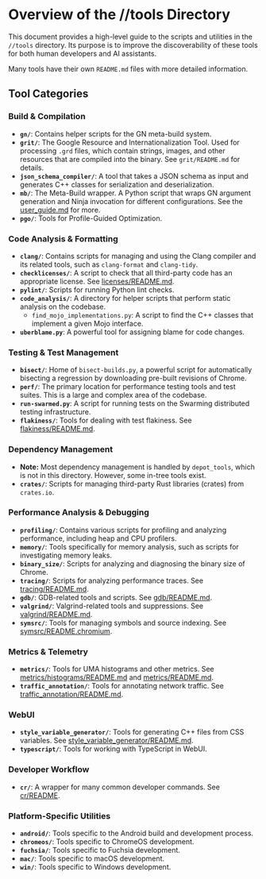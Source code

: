 # Overview of the //tools Directory

This document provides a high-level guide to the scripts and utilities in the
`//tools` directory. Its purpose is to improve the discoverability of these
tools for both human developers and AI assistants.

Many tools have their own `README.md` files with more detailed information.

## Tool Categories

### Build & Compilation

*   **`gn/`**: Contains helper scripts for the GN meta-build system.
*   **`grit/`**: The Google Resource and Internationalization Tool. Used for
    processing `.grd` files, which contain strings, images, and other resources
    that are compiled into the binary. See `grit/README.md` for details.
*   **`json_schema_compiler/`**: A tool that takes a JSON schema as input and
    generates C++ classes for serialization and deserialization.
*   **`mb/`**: The Meta-Build wrapper. A Python script that wraps GN argument
    generation and Ninja invocation for different configurations. See the
    [user_guide.md](mb/docs/user_guide.md) for more.
*   **`pgo/`**: Tools for Profile-Guided Optimization.

### Code Analysis & Formatting

*   **`clang/`**: Contains scripts for managing and using the Clang compiler and
    its related tools, such as `clang-format` and `clang-tidy`.
*   **`checklicenses/`**: A script to check that all third-party code has an
    appropriate license. See [licenses/README.md](licenses/README.md).
*   **`pylint/`**: Scripts for running Python lint checks.
*   **`code_analysis/`**: A directory for helper scripts that perform static
    analysis on the codebase.
    *   `find_mojo_implementations.py`: A script to find the C++ classes that
        implement a given Mojo interface.
*   **`uberblame.py`**: A powerful tool for assigning blame for code changes.

### Testing & Test Management

*   **`bisect/`**: Home of `bisect-builds.py`, a powerful script for
    automatically bisecting a regression by downloading pre-built revisions of
    Chrome.
*   **`perf/`**: The primary location for performance testing tools and test
    suites. This is a large and complex area of the codebase.
*   **`run-swarmed.py`**: A script for running tests on the Swarming distributed
    testing infrastructure.
*   **`flakiness/`**: Tools for dealing with test flakiness. See
    [flakiness/README.md](flakiness/README.md).

### Dependency Management

*   **Note:** Most dependency management is handled by `depot_tools`, which is
    not in this directory. However, some in-tree tools exist.
*   **`crates/`**: Scripts for managing third-party Rust libraries (crates) from
    `crates.io`.

### Performance Analysis & Debugging

*   **`profiling/`**: Contains various scripts for profiling and analyzing
    performance, including heap and CPU profilers.
*   **`memory/`**: Tools specifically for memory analysis, such as scripts for
    investigating memory leaks.
*   **`binary_size/`**: Scripts for analyzing and diagnosing the binary size of
    Chrome.
*   **`tracing/`**: Scripts for analyzing performance traces. See
    [tracing/README.md](tracing/README.md).
*   **`gdb/`**: GDB-related tools and scripts. See [gdb/README.md](gdb/README.md).
*   **`valgrind/`**: Valgrind-related tools and suppressions. See
    [valgrind/README.md](valgrind/README.md).
*   **`symsrc/`**: Tools for managing symbols and source indexing. See
    [symsrc/README.chromium](symsrc/README.chromium).

### Metrics & Telemetry

*   **`metrics/`**: Tools for UMA histograms and other metrics. See
    [metrics/histograms/README.md](metrics/histograms/README.md) and
    [metrics/README.md](metrics/README.md).
*   **`traffic_annotation/`**: Tools for annotating network traffic. See
    [traffic_annotation/README.md](traffic_annotation/README.md).

### WebUI

*   **`style_variable_generator/`**: Tools for generating C++ files from CSS
    variables. See
    [style_variable_generator/README.md](style_variable_generator/README.md).
*   **`typescript/`**: Tools for working with TypeScript in WebUI.

### Developer Workflow

*   **`cr/`**: A wrapper for many common developer commands. See
    [cr/README](cr/README).

### Platform-Specific Utilities

*   **`android/`**: Tools specific to the Android build and development process.
*   **`chromeos/`**: Tools specific to ChromeOS development.
*   **`fuchsia/`**: Tools specific to Fuchsia development.
*   **`mac/`**: Tools specific to macOS development.
*   **`win/`**: Tools specific to Windows development.